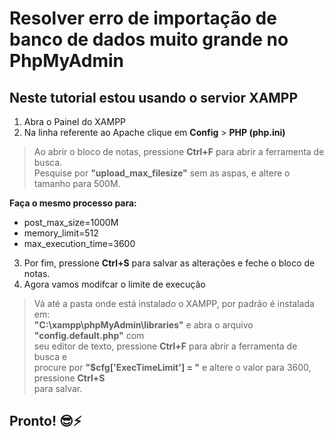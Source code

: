 # Resolver erro de importação de banco de dados muito grande no PhpMyAdmin
## Neste tutorial estou usando o servior XAMPP

1. Abra o Painel do XAMPP
2. Na linha referente ao Apache clique em **Config** > **PHP (php.ini)**
> Ao abrir o bloco de notas, pressione **Ctrl+F** para abrir a ferramenta de busca.<br>
> Pesquise por **"upload_max_filesize"** sem as aspas, e altere o tamanho para 500M.<br>

**Faça o mesmo processo para:**<br>
* post_max_size=1000M
* memory_limit=512
* max_execution_time=3600

3. Por fim, pressione **Ctrl+S** para salvar as alterações e feche o bloco de notas.
4. Agora vamos modifcar o limite de execução
  > Vá até a pasta onde está instalado o XAMPP, por padrão é instalada em: <br>
  > **"C:\xampp\phpMyAdmin\libraries"** e abra o arquivo **"config.default.php"** com <br>
  > seu editor de texto, pressione **Ctrl+F** para abrir a ferramenta de busca e <br>
  > procure por **"$cfg['ExecTimeLimit'] = "** e altere o valor para 3600, pressione **Ctrl+S** <br>
  > para salvar.
## Pronto! 😎⚡
